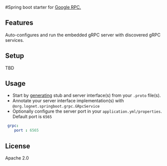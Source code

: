 #Spring boot starter for [Google RPC.](http://www.grpc.io/)

## Features

Auto-configures and run the embedded gRPC server with discovered gRPC services. 

## Setup
TBD
<!---
```gradle
dependencies {
    compile 'org.lognet:grpc-spring-boot-starter:0.0.1'
}
```
-->
## Usage
* Start by [generating](https://github.com/google/protobuf-gradle-plugin) stub and server interface(s) from your `.proto` file(s).
* Annotate your server interface implementation(s) with `@org.lognet.springboot.grpc.GRpcService`
* Optionally configure the server port in your `application.yml/properties`. Default port is `6565`

```yaml
 grpc:
    port : 6565
```
 

## License
Apache 2.0
